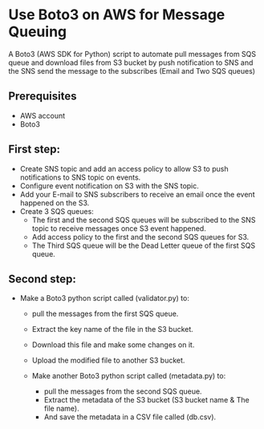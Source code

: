 # Use Boto3 on AWS for Message Queuing
A Boto3 (AWS SDK for Python) script to automate pull messages from SQS queue and download files from S3 bucket by push notification to SNS and the SNS send the message to the subscribes (Email and Two SQS queues)


## Prerequisites
- AWS account
- Boto3 

## First step:
  - Create SNS topic and add an access policy to allow S3 to push notifications to SNS topic on events.
  - Configure event notification on S3 with the SNS topic.
  - Add your E-mail to SNS subscribers to receive an email once the event happened on the S3.
  - Create 3 SQS queues:
     - The first and the second SQS queues will be subscribed to the SNS topic to receive messages once S3 event happened.
     - Add access policy to the first and the second SQS queues for S3.
     - The Third SQS queue will be the Dead Letter queue of the first SQS queue.

## Second step:
- Make a Boto3 python script called (validator.py) to: 
    - pull the messages from the first SQS queue.
    - Extract the key name of the file in the S3 bucket.
    - Download this file and make some changes on it.
    - Upload the modified file to another S3 bucket.
  
  - Make another Boto3 python script called (metadata.py) to:
    - pull the messages from the second SQS queue.
    - Extract the metadata of the S3 bucket (S3 bucket name & The file name).
    - And save the metadata in a CSV file called (db.csv).
